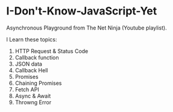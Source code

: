 # I-Don't-Know-JavaScript-Yet
Asynchronous Playground from The Net Ninja (Youtube playlist).

I Learn these topics:
1. HTTP Request & Status Code
2. Callback function
3. JSON data
4. Callback Hell
5. Promises
6. Chaining Promises
7. Fetch API
8. Async & Await
9. Throwng Error
